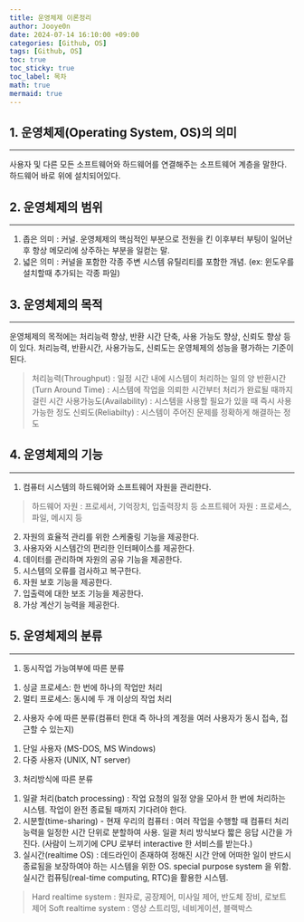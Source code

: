 ```yaml
---
title: 운영체제 이론정리
author: Jooye0n
date: 2024-07-14 16:10:00 +09:00
categories: [Github, OS]
tags: [Github, OS]
toc: true
toc_sticky: true
toc_label: 목차
math: true
mermaid: true
---
```


## 1. 운영체제(Operating System, OS)의 의미
---
사용자 및 다른 모든 소프트웨어와 하드웨어를 연결해주는 소프트웨어 계층을 말한다. 하드웨어 바로 위에 설치되어있다. 

## 2. 운영체제의 범위
---
1. 좁은 의미 : 커널. 운영체제의 핵심적인 부분으로 전원을 킨 이후부터 부팅이 일어난 후 항상 메모리에 상주하는 부분을 일컫는 말.
2. 넓은 의미 : 커널을 포함한 각종 주변 시스템 유틸리티를 포함한 개념. (ex: 윈도우를 설치할때 추가되는 각종 파일)

## 3. 운영체제의 목적
---
운영체제의 목적에는 처리능력 향상, 반환 시간 단축, 사용 가능도 향상, 신뢰도 향상 등이 있다. 처리능력, 반환시간, 사용가능도, 신뢰도는 운영체제의 성능을 평가하는 기준이 된다.

> 처리능력(Throughput) : 일정 시간 내에 시스템이 처리하는 일의 양
반환시간(Turn Around Time) : 시스템에 작업을 의뢰한 시간부터 처리가 완료될 때까지 걸린 시간
사용가능도(Availability) : 시스템을 사용할 필요가 있을 때 즉시 사용 가능한 정도
신뢰도(Reliabilty) : 시스템이 주어진 문제를 정확하게 해결하는 정도

## 4. 운영체제의 기능
---
1. 컴퓨터 시스템의 하드웨어와 소프트웨어 자원을 관리한다.
> 하드웨어 자원 : 프로세서, 기억장치, 입출력장치 등
소프트웨어 자원 : 프로세스, 파일, 메시지 등

2. 자원의 효율적 관리를 위한 스케줄링 기능을 제공한다.
3. 사용자와 시스템간의 편리한 인터페이스를 제공한다.
4. 데이터를 관리하며 자원의 공유 기능을 제공한다.
5. 시스템의 오류를 검사하고 복구한다.
6. 자원 보호 기능을 제공한다.
7. 입출력에 대한 보조 기능을 제공한다.
8. 가상 계산기 능력을 제공한다.

## 5. 운영체제의 분류
---
1. 동시작업 가능여부에 따른 분류
1) 싱글 프로세스: 한 번에 하나의 작업만 처리 
2) 멀티 프로세스:­ 동시에 두 개 이상의 작업 처리
2. 사용자 수에 따른 분류(컴퓨터 한대 즉 하나의 계정을 여러 사용자가 동시 접속, 접근할 수 있는지)
1) 단일 사용자 (MS-DOS, MS Windows)
2) 다중 사용자 (UNIX, NT server)
3. 처리방식에 따른 분류
1) 일괄 처리(batch processing)
: 작업 요청의 일정 양을 모아서 한 번에 처리하는 시스템. 작업이 완전 종료될 때까지 기다려야 한다. 
2) 시분할(time-sharing) ­- 현재 우리의 컴퓨터
: 여러 작업을 수행할 때 컴퓨터 처리 능력을 일정한 시간 단위로 분할하여 사용. 일괄 처리 방식보다 짧은 응답 시간을 가진다. (사람이 느끼기에 CPU 로부터 interactive 한 서비스를 받는다.)
3) 실시간(realtime OS)
: 데드라인이 존재하여 정해진 시간 안에 어떠한 일이 반드시 종료됨을 보장하여야 하는 시스템을 위한 OS. special purpose system 을 위함. 실시간 컴퓨팅(real-time computing, RTC)을 활용한 시스템.
> Hard realtime system : 원자로, 공장제어, 미사일 제어, 반도체 장비, 로보트 제어 
Soft realtime system : 영상 스트리밍, 네비게이션, 블랙박스

